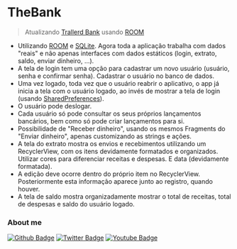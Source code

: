 # TheBank
> Atualizando [Trallerd Bank](https://github.com/trallerd/trallerdBank) usando [ROOM](https://developer.android.com/training/data-storage/room)

- Utilizando [ROOM](https://developer.android.com/training/data-storage/room) e [SQLite](https://developer.android.com/training/data-storage/sqlite?hl=pt-br). Agora toda a aplicação trabalha com dados "reais" e não apenas interfaces com dados estáticos (login, extrato, saldo, enviar dinheiro, ...).
- A tela de login tem uma opção para cadastrar um novo usuário (usuário, senha e confirmar senha). Cadastrar o usuário no banco de dados.
- Uma vez logado, toda vez que o usuário reabrir o aplicativo, o app já inicia a tela com o usuário logado, ao invés de mostrar a tela de login (usando [SharedPreferences](https://developer.android.com/reference/android/content/SharedPreferences)).
- O usuário pode deslogar.
- Cada usuário só pode consultar os seus próprios lançamentos bancários, bem como só pode criar lançamentos para si.
- Possibilidade de "Receber dinheiro", usando os mesmos Fragments do "Enviar dinheiro", apenas customizando as strings e ações.
- A tela do extrato mostra os envios e recebimentos utilizando um RecyclerView, com os itens devidamente formatados e organizados. Utilizar cores para diferenciar receitas e despesas. E data (devidamente formatada).
- A edição deve ocorre dentro do próprio item no RecyclerView. Posteriormente esta informação aparece junto ao registro, quando houver.
- A tela de saldo mostra organizadamente mostrar o total de receitas, total de despesas e saldo do usuário logado.

### About me
[![Github Badge](https://img.shields.io/badge/-Github-000?style=flat-square&logo=Github&logoColor=white&link=https://github.com/fagnerpsantos)](https://github.com/Trallerd)
[![Twitter Badge](https://img.shields.io/badge/-Twitter-1ca0f1?style=flat-square&labelColor=1ca0f1&logo=twitter&logoColor=white&link=https://twitter.com/trallerd)](https://twitter.com/trallerd)
[![Youtube Badge](https://img.shields.io/badge/-YouTube-ff0000?style=flat-square&labelColor=ff0000&logo=youtube&logoColor=white&link=https://www.youtube.com/channel/UCHmlPQF6AVr3y7fj7TE-7Hw)](https://www.youtube.com/channel/UCHmlPQF6AVr3y7fj7TE-7Hw)

